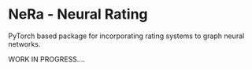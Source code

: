 # NeRa - Neural Rating

PyTorch based package for incorporating rating systems to graph neural networks.

WORK IN PROGRESS....